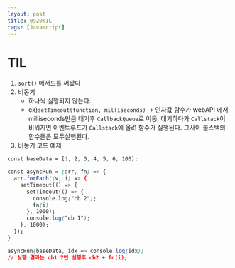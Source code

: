 ```yaml
---
layout: post
title: 0920TIL
tags: [Javascript]
---
```


# TIL 

1. `sort()` 메서드를 써봤다 
2. 비동기 
   - 하나씩 실행되지 않는다.
   - ex)`setTimeout(function, milliseconds)` -> 인자값 함수가 webAPI 에서 milliseconds만큼 대기후 `CallbackQueue`로 이동, 대기하다가 `Callstack`이 비워지면 이벤트루프가 
    `Callstack`에 올려 함수가 실행된다.
    그사이 콜스택의 함수들은 모두실행된다.<br>
3. 비동기 코드 예제 

```css
const baseData = [1, 2, 3, 4, 5, 6, 100];

const asyncRun = (arr, fn) => {
  arr.forEach((v, i) => {
    setTimeout(() => {
      setTimeout(() => {
        console.log("cb 2");
        fn(i)
      }, 1000);
      console.log("cb 1");
    }, 1000);
  });
}

asyncRun(baseData, idx => console.log(idx))
// 실행 결과는 cb1 7번 실행후 cb2 + fn(i);
```
